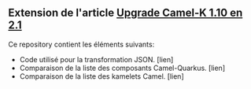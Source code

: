 ## Extension de l'article [Upgrade Camel-K 1.10 en 2.1](https://www.middleware-solutions.fr/?p=1542)

Ce repository contient les éléments suivants:

- Code utilisé pour la transformation JSON. [lien]
- Comparaison de la liste des composants Camel-Quarkus. [lien]
- Comparaison de la liste des kamelets Camel. [lien]
